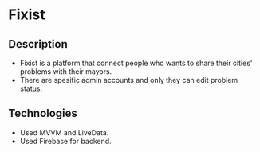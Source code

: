 # Fixist
## Description
* Fixist is a platform that connect people who wants to share their cities' problems with their mayors. 
* There are spesific admin accounts and only they can edit problem status.
## Technologies
* Used MVVM and LiveData.
* Used Firebase for backend.
